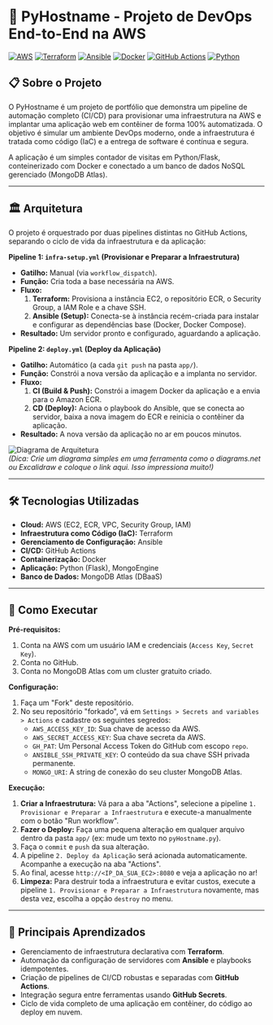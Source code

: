 # 🚀 PyHostname - Projeto de DevOps End-to-End na AWS

[![AWS](https://img.shields.io/badge/AWS-%23FF9900.svg?style=for-the-badge&logo=amazon-aws&logoColor=white)](https://aws.amazon.com)
[![Terraform](https://img.shields.io/badge/terraform-%235835CC.svg?style=for-the-badge&logo=terraform&logoColor=white)](https://www.terraform.io/)
[![Ansible](https://img.shields.io/badge/ansible-%231A1918.svg?style=for-the-badge&logo=ansible&logoColor=white)](https://www.ansible.com/)
[![Docker](https://img.shields.io/badge/docker-%230db7ed.svg?style=for-the-badge&logo=docker&logoColor=white)](https://www.docker.com/)
[![GitHub Actions](https://img.shields.io/badge/github%20actions-%232671E5.svg?style=for-the-badge&logo=githubactions&logoColor=white)](https://github.com/features/actions)
[![Python](https://img.shields.io/badge/python-3670A0?style=for-the-badge&logo=python&logoColor=ffdd54)](https://www.python.org/)

## 📋 Sobre o Projeto

O PyHostname é um projeto de portfólio que demonstra um pipeline de automação completo (CI/CD) para provisionar uma infraestrutura na AWS e implantar uma aplicação web em contêiner de forma 100% automatizada. O objetivo é simular um ambiente DevOps moderno, onde a infraestrutura é tratada como código (IaC) e a entrega de software é contínua e segura.

A aplicação é um simples contador de visitas em Python/Flask, conteinerizado com Docker e conectado a um banco de dados NoSQL gerenciado (MongoDB Atlas).

---

## 🏛️ Arquitetura

O projeto é orquestrado por duas pipelines distintas no GitHub Actions, separando o ciclo de vida da infraestrutura e da aplicação:

**Pipeline 1: `infra-setup.yml` (Provisionar e Preparar a Infraestrutura)**
* **Gatilho:** Manual (via `workflow_dispatch`).
* **Função:** Cria toda a base necessária na AWS.
* **Fluxo:**
    1.  **Terraform:** Provisiona a instância EC2, o repositório ECR, o Security Group, a IAM Role e a chave SSH.
    2.  **Ansible (Setup):** Conecta-se à instância recém-criada para instalar e configurar as dependências base (Docker, Docker Compose).
* **Resultado:** Um servidor pronto e configurado, aguardando a aplicação.

**Pipeline 2: `deploy.yml` (Deploy da Aplicação)**
* **Gatilho:** Automático (a cada `git push` na pasta `app/`).
* **Função:** Constrói a nova versão da aplicação e a implanta no servidor.
* **Fluxo:**
    1.  **CI (Build & Push):** Constrói a imagem Docker da aplicação e a envia para o Amazon ECR.
    2.  **CD (Deploy):** Aciona o playbook do Ansible, que se conecta ao servidor, baixa a nova imagem do ECR e reinicia o contêiner da aplicação.
* **Resultado:** A nova versão da aplicação no ar em poucos minutos.

![Diagrama de Arquitetura](https://link-para-sua-imagem-do-diagrama.com)  
*(Dica: Crie um diagrama simples em uma ferramenta como o diagrams.net ou Excalidraw e coloque o link aqui. Isso impressiona muito!)*

---

## 🛠️ Tecnologias Utilizadas

* **Cloud:** AWS (EC2, ECR, VPC, Security Group, IAM)
* **Infraestrutura como Código (IaC):** Terraform
* **Gerenciamento de Configuração:** Ansible
* **CI/CD:** GitHub Actions
* **Containerização:** Docker
* **Aplicação:** Python (Flask), MongoEngine
* **Banco de Dados:** MongoDB Atlas (DBaaS)

---

## 🚀 Como Executar

**Pré-requisitos:**
1.  Conta na AWS com um usuário IAM e credenciais (`Access Key`, `Secret Key`).
2.  Conta no GitHub.
3.  Conta no MongoDB Atlas com um cluster gratuito criado.

**Configuração:**
1.  Faça um "Fork" deste repositório.
2.  No seu repositório "forkado", vá em `Settings > Secrets and variables > Actions` e cadastre os seguintes segredos:
    * `AWS_ACCESS_KEY_ID`: Sua chave de acesso da AWS.
    * `AWS_SECRET_ACCESS_KEY`: Sua chave secreta da AWS.
    * `GH_PAT`: Um Personal Access Token do GitHub com escopo `repo`.
    * `ANSIBLE_SSH_PRIVATE_KEY`: O conteúdo da sua chave SSH privada permanente.
    * `MONGO_URI`: A string de conexão do seu cluster MongoDB Atlas.

**Execução:**
1.  **Criar a Infraestrutura:** Vá para a aba "Actions", selecione a pipeline `1. Provisionar e Preparar a Infraestrutura` e execute-a manualmente com o botão "Run workflow".
2.  **Fazer o Deploy:** Faça uma pequena alteração em qualquer arquivo dentro da pasta `app/` (ex: mude um texto no `pyHostname.py`).
3.  Faça o `commit` e `push` da sua alteração.
4.  A pipeline `2. Deploy da Aplicação` será acionada automaticamente. Acompanhe a execução na aba "Actions".
5.  Ao final, acesse `http://<IP_DA_SUA_EC2>:8080` e veja a aplicação no ar!
6.  **Limpeza:** Para destruir toda a infraestrutura e evitar custos, execute a pipeline `1. Provisionar e Preparar a Infraestrutura` novamente, mas desta vez, escolha a opção `destroy` no menu.

---

## 🧠 Principais Aprendizados

* Gerenciamento de infraestrutura declarativa com **Terraform**.
* Automação da configuração de servidores com **Ansible** e playbooks idempotentes.
* Criação de pipelines de CI/CD robustas e separadas com **GitHub Actions**.
* Integração segura entre ferramentas usando **GitHub Secrets**.
* Ciclo de vida completo de uma aplicação em contêiner, do código ao deploy em nuvem.